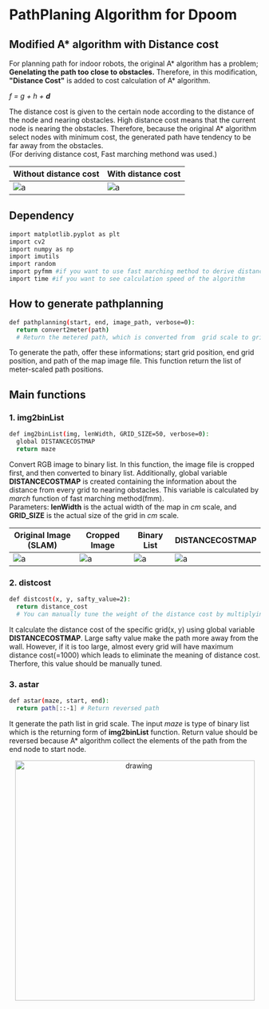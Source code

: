 PathPlaning Algorithm for Dpoom
===

## Modified A* algorithm with Distance cost
For planning path for indoor robots, the original A* algorithm has a problem; __Genelating the path too close to obstacles.__ 
Therefore, in this modification, __"Distance Cost"__ is added to cost calculation of A* algorithm.  

_f = g + h + __d___ 

The distance cost is given to the certain node according to the distance of the node and nearing obstacles.
High distance cost means that the current node is nearing the obstacles.
Therefore, because the original A* algorithm select nodes with minimum cost, the generated path have tendency to be far away from the obstacles.  
(For deriving distance cost, Fast marching methond was used.)

| Without distance cost | With distance cost |
|---|---|
|![a](https://github.com/shinkansan/2019-UGRP-DPoom/blob/master/img/without_d_cost.PNG)|![a](https://github.com/shinkansan/2019-UGRP-DPoom/blob/master/img/with_d_cost.PNG)|

## Dependency
```bash
import matplotlib.pyplot as plt
import cv2
import numpy as np
import imutils
import random
import pyfmm #if you want to use fast marching method to derive distance cost
import time #if you want to see calculation speed of the algorithm
```

## How to generate pathplanning
```bash
def pathplanning(start, end, image_path, verbose=0):
  return convert2meter(path) 
  # Return the metered path, which is converted from  grid scale to grid scale
```
To generate the path, offer these informations; start grid position, end grid position, and path of the map image file. 
This function return the list of meter-scaled path positions.

## Main functions
### 1. img2binList
```bash
def img2binList(img, lenWidth, GRID_SIZE=50, verbose=0):
  global DISTANCECOSTMAP
  return maze
```
Convert RGB image to binary list. In this function, the image file is cropped first, and then converted to binary list. Additionally, global variable __DISTANCECOSTMAP__ is created containing the information about the distance from every grid to nearing obstacles. This variable is calculated by _march_ function of fast marching method(fmm).  
Parameters: __lenWidth__ is the actual width of the map in _cm_ scale, and __GRID_SIZE__ is the actual size of the grid in _cm_ scale.

| Original Image (SLAM) | Cropped Image | Binary List | DISTANCECOSTMAP |
|---|---|---|---|
|![a](https://github.com/shinkansan/2019-UGRP-DPoom/blob/master/img/original_map_image.PNG)|![a](https://github.com/shinkansan/2019-UGRP-DPoom/blob/master/img/cropped_map_image.PNG)|![a](https://github.com/shinkansan/2019-UGRP-DPoom/blob/master/img/cropped_binary_list.PNG)|![a](https://github.com/shinkansan/2019-UGRP-DPoom/blob/master/img/DISTANCECOSTMAP.PNG)|

### 2. distcost
```bash
def distcost(x, y, safty_value=2):
  return distance_cost 
  # You can manually tune the weight of the distance cost by multiplying to the returning value.
```
It calculate the distance cost of the specific grid(x, y) using global variable __DISTANCECOSTMAP__. Large safty value make the path more away from the wall. However, if it is too large, almost every grid will have maximum distance cost(=1000) which leads to eliminate the meaning of distance cost. Therfore, this value should be manually tuned.

### 3. astar
```bash
def astar(maze, start, end):
  return path[::-1] # Return reversed path
```
It generate the path list in grid scale. The input _maze_ is type of binary list which is the returning form of __img2binList__ function. Return value should be reversed because A* algorithm collect the elements of the path from the end node to start node.

<center><img src="https://github.com/shinkansan/2019-UGRP-DPoom/blob/master/img/E5_223_path.PNG" alt="drawing" width="480"/></center>
